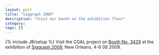 ```yaml
---
layout: post
title: "Siggraph 2009"
description: "Visit our booth on the exhibition floor"
category: 
tags: []
---
```

{% include JB/setup %}
Visit the CGAL project on <a href="http://sis.siggraph.org/cgi-bin/procform_SIS_2009.py?preparsed=1&amp;command=pack&amp;formname=exhibitor&amp;booth=3429">Booth No. 3429</a> at the exhibition of <a href="http://www.siggraph.org/s2009/">Siggraph 2009</a>, New Orleans, 4-6 08 2009.
